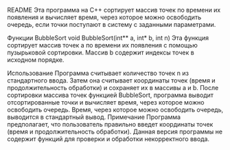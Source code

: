 README
Эта программа на C++ сортирует массив точек по времени их появления и вычисляет время, через которое можно освободить очередь, если точки поступают в систему с заданными параметрами.

Функции
BubbleSort
void BubbleSort(int** a, int* b, int n)
Эта функция сортирует массив точек a по времени их появления с помощью пузырьковой сортировки. Массив b содержит индексы точек в исходном порядке.

Использование
Программа считывает количество точек n из стандартного ввода.
Затем она считывает координаты точек (время и продолжительность обработки) и сохраняет их в массивы a и b.
После сортировки массива точек функцией BubbleSort, программа выводит отсортированные точки и вычисляет время, через которое можно освободить очередь.
Время, через которое можно освободить очередь, выводится в стандартный вывод.
Примечание
Программа предполагает, что пользователь правильно введет координаты точек (время и продолжительность обработки).
Данная версия программы не содержит функций для проверки и обработки некорректного ввода.